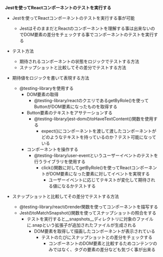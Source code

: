 **Jestを使ってReactコンポーネントのテストを実行する**

- Jestを使ってReactコンポーネントのテストを実行する事が可能
    - JestはそのままだとReactのコンポーネントを理解する事は出来ないのでDOM要素の差分をチェックする事でコンポーネントのテストを実行する

- テスト方法
    - 期待されるコンポーネントの状態をロジックでテストする方法
    - スナップショットと比較してその差分でテストする方法

- 期待値をロジックを書いて表現する方法
    - @testing-libraryを使用する
        - DOM要素の取得
            - @testing-library/reactのクエリであるgetByRole()を使ってButtonがDOM要素になったものを取得する
        - Button要素のテキストをアサテーションする
            - @testing-library/jest-domのtoHaveTextContent()関数を使用する
                - expect()にコンポーネントを渡して渡したコンポーネントがどのようなテキストを持っているのか？テスト可能になっている
        - コンポーネントを操作する
            - @testing-library/user-eventというユーザーイベントのテストを行うライブラリを使用する
                - click()関数に対してgetByRole()を使ってReactコンポーネントがDOM要素になった要素に対してイベントを実現する
                    - ユーザーイベントに応じてテキストが変化して期待される値になるかテストする

- スナップショットと比較してその差分でテストする方法
    - @testing-library/reactのrender関数を使ってコンポーネントを描写する
    - JestのtoMatchSnapshot()関数を使ってスナップショットの照合をする
        - テストを実行すると__snapshots__ディレクトリに対象のファイルに.snapという拡張子が追加されたファイルが生成される
            - DOM要素を取得して描画したコンポーネントが表示されている
                - テストのたびにスナップショットとの差分をチェックする
                    - コンポーネントのDOM要素と比較するためコンテンツのみではなく、タグの要素の差分なども気づく事が出来る

